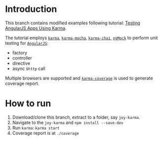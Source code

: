 # Introduction
This branch contains modified examples following tutorial: [Testing AngularJS Apps Using Karma](https://www.airpair.com/angularjs/posts/testing-angular-with-karma). 

The tutorial employs [`karma`](http://karma-runner.github.io/0.13/index.html), [`karma-mocha`](https://github.com/karma-runner/karma-mocha), [`karma-chai`](https://github.com/xdissent/karma-chai), [`ngMock`](https://docs.angularjs.org/api/ngMock) to perform unit testing for [`AngularJS`](http://www.angularjs.org):

 - factory
 - controller
 - directive
 - async `$http` call

Multiple browsers are supported and [`karma-coverage`](https://github.com/karma-runner/karma-coverage) is used to generate coverage report.

# How to run

1. Download/clone this branch, extract to a folder, say `joy-karma`.
2. Navigate to the `joy-karma` and `npm install --save-dev`
3. Run `karma`: `karma start`
4. Coverage report is at `./coverage`